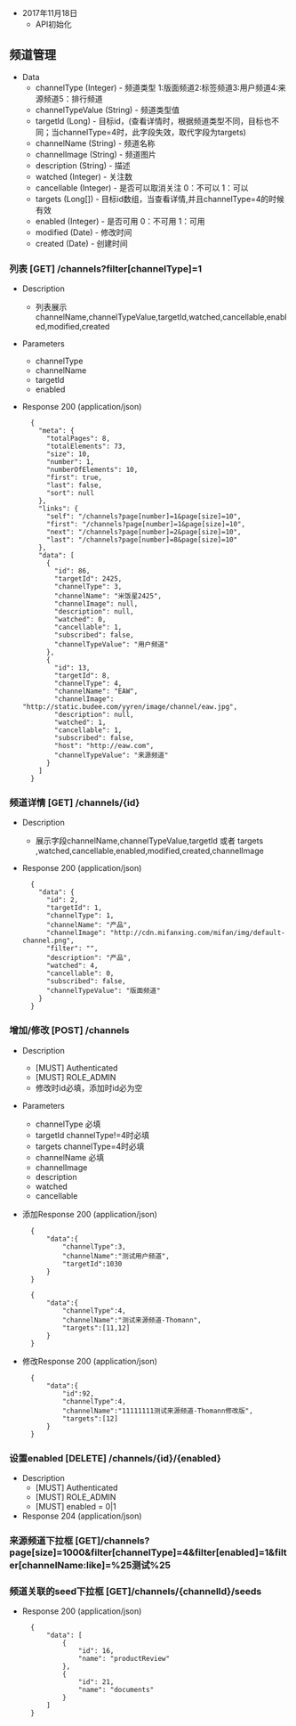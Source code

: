 + 2017年11月18日
    + API初始化

## 频道管理

+ Data
    + channelType (Integer) - 频道类型 1:版面频道2:标签频道3:用户频道4:来源频道5：排行频道
    + channelTypeValue (String) - 频道类型值
    + targetId (Long) - 目标id，(查看详情时，根据频道类型不同，目标也不同；当channelType=4时，此字段失效，取代字段为targets)
    + channelName (String) - 频道名称
    + channelImage (String) - 频道图片
    + description (String) - 描述
    + watched (Integer) - 关注数
    + cancellable (Integer) - 是否可以取消关注 0：不可以 1：可以
    + targets (Long[]) - 目标id数组，当查看详情,并且channelType=4的时候有效
    + enabled (Integer) - 是否可用 0：不可用 1：可用
    + modified (Date) - 修改时间
    + created (Date) - 创建时间

### 列表 [GET] /channels?filter[channelType]=1 
+ Description
    + 列表展示channelName,channelTypeValue,targetId,watched,cancellable,enabled,modified,created
+ Parameters
    + channelType
    + channelName
    + targetId
    + enabled
+ Response 200 (application/json)

        {
          "meta": {
            "totalPages": 8,
            "totalElements": 73,
            "size": 10,
            "number": 1,
            "numberOfElements": 10,
            "first": true,
            "last": false,
            "sort": null
          },
          "links": {
            "self": "/channels?page[number]=1&page[size]=10",
            "first": "/channels?page[number]=1&page[size]=10",
            "next": "/channels?page[number]=2&page[size]=10",
            "last": "/channels?page[number]=8&page[size]=10"
          },
          "data": [
            {
              "id": 86,
              "targetId": 2425,
              "channelType": 3,
              "channelName": "米饭星2425",
              "channelImage": null,
              "description": null,
              "watched": 0,
              "cancellable": 1,
              "subscribed": false,
              "channelTypeValue": "用户频道"
            },
            {
              "id": 13,
              "targetId": 8,
              "channelType": 4,
              "channelName": "EAW",
              "channelImage": "http://static.budee.com/yyren/image/channel/eaw.jpg",
              "description": null,
              "watched": 1,
              "cancellable": 1,
              "subscribed": false,
              "host": "http://eaw.com",
              "channelTypeValue": "来源频道"
            }
          ]
        }
### 频道详情 [GET] /channels/{id}
+ Description
    + 展示字段channelName,channelTypeValue,targetId 或者 targets ,watched,cancellable,enabled,modified,created,channelImage
+ Response 200 (application/json)
    
        {
          "data": {
            "id": 2,
            "targetId": 1,
            "channelType": 1,
            "channelName": "产品",
            "channelImage": "http://cdn.mifanxing.com/mifan/img/default-channel.png",
            "filter": "",
            "description": "产品",
            "watched": 4,
            "cancellable": 0,
            "subscribed": false,
            "channelTypeValue": "版面频道"
          }
        }

### 增加/修改 [POST] /channels
+ Description
    + [MUST] Authenticated
    + [MUST] ROLE_ADMIN
    + 修改时id必填，添加时id必为空
+ Parameters
    + channelType 必填
    + targetId channelType!=4时必填
    + targets channelType=4时必填
    + channelName 必填
    + channelImage 
    + description
    + watched
    + cancellable
+ 添加Response 200 (application/json)

        {
            "data":{
                "channelType":3,
                "channelName":"测试用户频道",
                "targetId":1030
            }
        }
        
        {
            "data":{
                "channelType":4,
                "channelName":"测试来源频道-Thomann",
                "targets":[11,12]
            }
        }
        
+ 修改Response 200 (application/json)

        {
            "data":{
                "id":92,
                "channelType":4,
                "channelName":"11111111测试来源频道-Thomann修改版",
                "targets":[12]
            }
        }

### 设置enabled [DELETE] /channels/{id}/{enabled}
+ Description
    + [MUST] Authenticated
    + [MUST] ROLE_ADMIN
    + [MUST] enabled = 0|1
+ Response 204 (application/json)

### 来源频道下拉框 [GET]/channels?page[size]=1000&filter[channelType]=4&filter[enabled]=1&filter[channelName:like]=%25测试%25

### 频道关联的seed下拉框 [GET]/channels/{channelId}/seeds
+ Response 200 (application/json)
    
        {
            "data": [
                {
                    "id": 16,
                    "name": "productReview"
                },
                {
                    "id": 21,
                    "name": "documents"
                }
            ]
        }